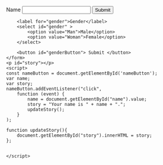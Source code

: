   <form>
        <label for="name">Name</label>
        <input type="text" id="name" required>
        <button id="nameButton"> Submit </button>

        <label for="gender">Gender</label>
        <select id="gender" >
            <option value="Man">Male</option>
            <option value="Woman">Female</option>
        </select>

        <button id="genderButton"> Submit </button>
    </form>
    <p id="story"></p>
    <script>
    const nameButton = document.getElementById('nameButton');
    var name;
    var story;
    nameButton.addEventListener("click", 
        function (event) {
            name = document.getElementById("name").value;
            story = "Your name is " + name + ".";
            updateStory();
        }
    );

    function updateStory(){
        document.getElementById("story").innerHTML = story;
    };

    
    </script>